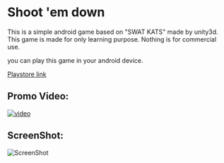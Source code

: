 # Shoot 'em down
This is a simple android game based on "SWAT KATS" made by unity3d. This game is made for only learning purpose. Nothing is for commercial use.

you can play this game in your android device.

[Playstore link](https://play.google.com/store/apps/details?id=com.astro_monkey.shoot_em_down)

Promo Video:
------------

[![video](http://img.youtube.com/vi/ki1yXbQhr28/0.jpg)](http://www.youtube.com/watch?v=ki1yXbQhr28 "promo video")

ScreenShot:
-----------

![ScreenShot](https://lh3.googleusercontent.com/R_Nk6WWY468-SjFiITciwvLKVHU48-of_ti496dhLnRWjUVs4p3KSA5WiMcrrj-swGQ=w1920-h966)
